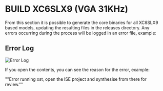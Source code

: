 # BUILD XC6SLX9 (VGA 31KHz)

From this section it is possible to generate the core binaries for all XC6SLX9 based models, updating the resulting files in the releases directory. Any errors occurring during the process will be logged in an error file, example:

## Error Log

![Error Log](../../doc/img/errors_xc6slx9.png)

If you open the contents, you can see the reason for the error, example:

""Error running xst, open the ISE project and synthesise from there for review.""
